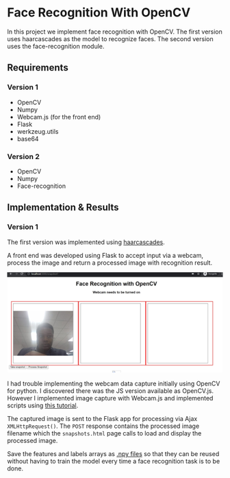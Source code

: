 # Face Recognition With OpenCV

In this project we implement face recognition with OpenCV. The first version uses haarcascades as the model to recognize faces. The second version uses the face-recognition module.

## Requirements
### Version 1
* OpenCV
* Numpy
* Webcam.js (for the front end)
* Flask
* werkzeug.utils
* base64

### Version 2
* OpenCV
* Numpy
* Face-recognition

## Implementation & Results
### Version 1
The first version was implemented using [haarcascades](https://github.com/opencv/opencv/tree/master/data/haarcascades).

A front end was developed using Flask to accept input via a webcam, process the image and return a processed image with recognition result.

![Webcam page](static/assets/webcam_page.JPG)

I had trouble implementing the webcam data capture initially using OpenCV for python. I discovered there was the JS version available as OpenCV.js. However I implemented image capture with Webcam.js and implemented scripts using [this tutorial](https://makitweb.com/how-to-capture-picture-from-webcam-with-webcam-js/).

The captured image is sent to the Flask app for processing via Ajax `XMLHttpRequest()`. The `POST` response contains the processed image filename which the `snapshots.html` page calls to load and display the processed image.

Save the features and labels arrays as [.npy files](https://machinelearningmastery.com/how-to-save-a-numpy-array-to-file-for-machine-learning/) so that they can be reused without having to train the model every time a face recognition task is to be done.